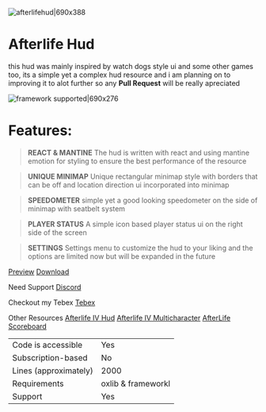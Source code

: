 ![afterlifehud|690x388](https://cdn.discordapp.com/attachments/1086633933145382942/1297987274918727750/afterlifehud2.png?ex=671b3819&is=6719e699&hm=cd438185c1832585168e01dd0ef949e609a589ed0e8c0bb407baf2359edb036b&)

# Afterlife Hud
this hud was mainly inspired by watch dogs style ui and some other games too, its a simple yet a complex hud resource and i am planning on to improving it to alot further so any **Pull Request** will be really apreciated

![framework supported|690x276](https://cdn.discordapp.com/attachments/1236448120905138208/1297990768044281967/framework_supported.png?ex=6717ef9a&is=67169e1a&hm=0930e7cc31a823c439e1a8636d8c0381bb4c5fb0b71dcfc00e6b5e7cd192dc2a&)


# Features:

> **REACT & MANTINE**
> The hud is written with react and using mantine emotion for styling to ensure the best performance of the resource

> **UNIQUE MINIMAP**
> Unique rectangular minimap style with borders that can be off and location direction ui incorporated into minimap

> **SPEEDOMETER**
> simple yet a good looking speedometer on the side of minimap with seatbelt system

>  **PLAYER STATUS**
> A simple icon based player status ui on the right side of the screen

> **SETTINGS**
> Settings menu to customize the hud to your liking and the options are limited now but will be expanded in the future

[Preview](https://youtu.be/nHTXMXuKbVg)
[Download](https://github.com/AfterLifeStudio/Afterlife-Hud)

Need Support
[Discord](https://discord.gg/fG8gtywEZ5)

Checkout my Tebex
[Tebex](https://al-studios.tebex.io/)

Other Resources
[Afterlife IV Hud](https://forum.cfx.re/t/paid-al-iv-hud/5208533)
[Afterlife IV Multicharacter](https://forum.cfx.re/t/paid-al-iv-multicharacter/5261947)
[AfterLife Scoreboard](https://forum.cfx.re/t/paid-afterlife-scoreboard-leaderboard/5274828)

|                                         |                                |
|-------------------------------------|----------------------------|
| Code is accessible       | Yes                |
| Subscription-based      | No                 |
| Lines (approximately)  | 2000  |
| Requirements                | oxlib & frameworkl |
| Support                           | Yes                 |
